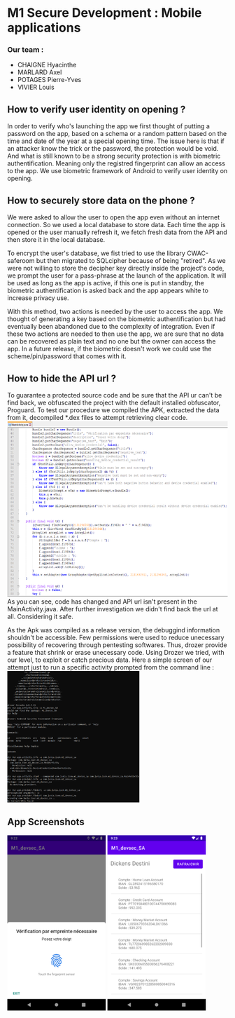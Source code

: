 # M1 Secure Development : Mobile applications

### Our team :
 - CHAIGNE Hyacinthe
 - MARLARD Axel
 - POTAGES Pierre-Yves
 - VIVIER Louis


## How to verify user identity on opening ?
In order to verify who's launching the app we first thought of putting a password on the app, based on a schema or a random pattern based on the time and date of the year at a special opening time. The issue here is that if an attacker know the trick or the password, the protection would be void. And what is still known to be a strong security protection is with biometric authentification. Meaning only the registred fingerprint can allow an access to the app. We use biometric framework of Android to verify user identity on opening.


## How to securely store data on the phone ?
We were asked to allow the user to open the app even without an internet connection. So we used a local database to store data. Each time the app is opened or the user manually refresh it, we fetch fresh data from the API and then store it in the local database.

To encrypt the user's database, we fist tried to use the library CWAC-saferoom but then migrated to SQLcipher because of being "retired". As we were not willing to store the decipher key directly inside the project's code, we prompt the user for a pass-phrase at the launch of the application. It will be used as long as the app is active, if this one is put in standby, the biometric authentification is asked back and the app appears white to increase privacy use.

With this method, two actions is needed by the user to access the app. We thought of generating a key based on the biometric authentification but had eventually been abandoned due to the complexity of integration. Even if these two actions are needed to then use the app, we are sure that no data can be recovered as plain text and no one but the owner can access the app. In a future release, if the biometric doesn't work we could use the scheme/pin/password that comes with it.


## How to hide the API url ?
To guarantee a protected source code and be sure that the API ur can't be find back, we obfuscated the project with the default installed obfuscator, Proguard. To test our procedure we compiled the APK, extracted the data from it, decompiled *.dex files to attempt retrieving clear code.
<br><img src="img/scrn1.png" alt="screenshot1" height="400"/>
<br>As you can see, code has changed and API url isn't present in the MainActivity.java. After further investigation we didn't find back the url at all. Considering it safe.

As the Apk was compiled as a release version, the debuggind information shouldn't be accessible. Few permissions were used to reduce unecessary possibility of recovering through pentesting softwares. Thus, drozer provide a feature that shrink or erase unecessary code. Using Drozer we tried, with our level, to exploit or catch precious data.
Here a simple screen of our attempt just to run a specific activity prompted from the command line :
<br><img src="img/scrn2.png" alt="screenshot2" height="300"/>

## App Screenshots
<img src="img/scrn3.png" alt="screenshot3" height="400"/>
<img src="img/scrn4.png" alt="screenshot4" height="400"/>
